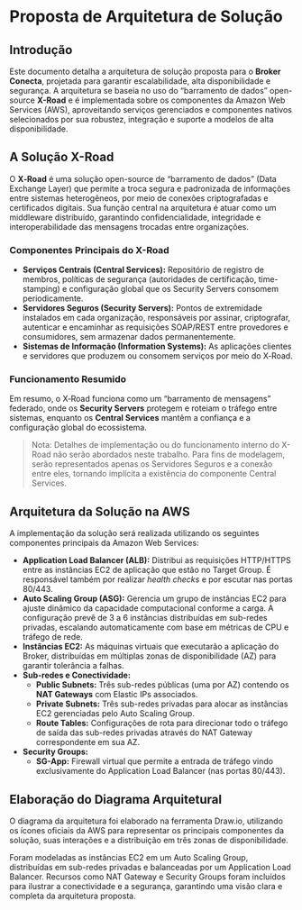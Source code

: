 # Proposta de Arquitetura de Solução

## Introdução

Este documento detalha a arquitetura de solução proposta para o **Broker Conecta**, projetada para garantir escalabilidade, alta disponibilidade e segurança. A arquitetura se baseia no uso do “barramento de dados” open-source **X-Road** e é implementada sobre os componentes da Amazon Web Services (AWS), aproveitando serviços gerenciados e componentes nativos selecionados por sua robustez, integração e suporte a modelos de alta disponibilidade.

## A Solução X-Road

O **X‑Road** é uma solução open-source de “barramento de dados” (Data Exchange Layer) que permite a troca segura e padronizada de informações entre sistemas heterogêneos, por meio de conexões criptografadas e certificados digitais. Sua função central na arquitetura é atuar como um middleware distribuído, garantindo confidencialidade, integridade e interoperabilidade das mensagens trocadas entre organizações.

### Componentes Principais do X-Road

- **Serviços Centrais (Central Services):** Repositório de registro de membros, políticas de segurança (autoridades de certificação, time-stamping) e configuração global que os Security Servers consomem periodicamente.
- **Servidores Seguros (Security Servers):** Pontos de extremidade instalados em cada organização, responsáveis por assinar, criptografar, autenticar e encaminhar as requisições SOAP/REST entre provedores e consumidores, sem armazenar dados permanentemente.
- **Sistemas de Informação (Information Systems):** As aplicações clientes e servidores que produzem ou consomem serviços por meio do X‑Road.

### Funcionamento Resumido

Em resumo, o X‑Road funciona como um “barramento de mensagens” federado, onde os **Security Servers** protegem e roteiam o tráfego entre sistemas, enquanto os **Central Services** mantêm a confiança e a configuração global do ecossistema.

> Nota: Detalhes de implementação ou do funcionamento interno do X-Road não serão abordados neste trabalho. Para fins de modelagem, serão representados apenas os Servidores Seguros e a conexão entre eles, tornando implícita a existência do componente Central Services.
> 

## Arquitetura da Solução na AWS

A implementação da solução será realizada utilizando os seguintes componentes principais da Amazon Web Services:

- **Application Load Balancer (ALB):** Distribui as requisições HTTP/HTTPS entre as instâncias EC2 de aplicação que estão no Target Group. É responsável também por realizar *health checks* e por escutar nas portas 80/443.
- **Auto Scaling Group (ASG):** Gerencia um grupo de instâncias EC2 para ajuste dinâmico da capacidade computacional conforme a carga. A configuração prevê de 3 a 6 instâncias distribuídas em sub-redes privadas, escalando automaticamente com base em métricas de CPU e tráfego de rede.
- **Instâncias EC2:** As máquinas virtuais que executarão a aplicação do Broker, distribuídas em múltiplas zonas de disponibilidade (AZ) para garantir tolerância a falhas.
- **Sub-redes e Conectividade:**
    - **Public Subnets:** Três sub-redes públicas (uma por AZ) contendo os **NAT Gateways** com Elastic IPs associados.
    - **Private Subnets:** Três sub-redes privadas para alocar as instâncias EC2 gerenciadas pelo Auto Scaling Group.
    - **Route Tables:** Configurações de rota para direcionar todo o tráfego de saída das sub-redes privadas através do NAT Gateway correspondente em sua AZ.
- **Security Groups:**
    - **SG-App:** Firewall virtual que permite a entrada de tráfego vindo exclusivamente do Application Load Balancer (nas portas 80/443).

## Elaboração do Diagrama Arquitetural

O diagrama da arquitetura foi elaborado na ferramenta Draw.io, utilizando os ícones oficiais da AWS para representar os principais componentes da solução, suas interações e a distribuição em três zonas de disponibilidade.

Foram modeladas as instâncias EC2 em um Auto Scaling Group, distribuídas em sub-redes privadas e balanceadas por um Application Load Balancer. Recursos como NAT Gateway e Security Groups foram incluídos para ilustrar a conectividade e a segurança, garantindo uma visão clara e completa da arquitetura proposta.
